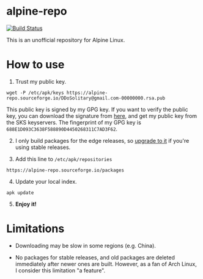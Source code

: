 # alpine-repo

[![Build Status](https://img.shields.io/appveyor/ci/ddosolitary/alpine-repo/master.svg)](https://ci.appveyor.com/project/DDoSolitary/alpine-repo)

This is an unofficial repository for Alpine Linux.

# How to use

1. Trust my public key.

```
wget -P /etc/apk/keys https://alpine-repo.sourceforge.io/DDoSolitary@gmail.com-00000000.rsa.pub
```
This public key is signed by my GPG key. If you want to verify the public key, you can download the signature from [here](https://alpine-repo.sourceforge.io/DDoSolitary@gmail.com-00000000.rsa.pub.sig), and get my public key from the SKS keyservers. The fingerprint of my GPG key is `688E1D093C3638F588890D4450268311C7AD3F62`.

2. I only build packages for the edge releases, so [upgrade to it](https://wiki.alpinelinux.org/wiki/Upgrading_Alpine#Upgrading_to_Edge) if you're using stable releases.

3. Add this line to `/etc/apk/repositories`

```
https://alpine-repo.sourceforge.io/packages
```

4. Update your local index.

```
apk update
```

5. **Enjoy it!**

# Limitations

- Downloading may be slow in some regions (e.g. China).

- No packages for stable releases, and old packages are deleted immediately after newer ones are built. However, as a fan of Arch Linux, I consider this limitation "a feature".
